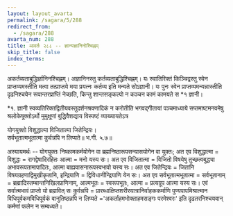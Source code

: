 ```yaml
---
layout: layout_avarta
permalink: /sagara/5/288
redirect_from:
  - /sagara/288
avarta_num: 288
title: आवर्तः २८८ -- ज्ञान्यज्ञानिनोश्चिह्नम्
skip_title: false
index_terms: 
---
```


अकर्तव्यताबुद्धिर्ज्ञानिनश्चिह्नम्। अज्ञानिनस्तु कर्तव्यताबुद्धिश्चिह्नम्।
यः स्वातिरिक्तं किञ्चिद्वस्तु स्वेन प्राप्तव्यमस्तीति मत्वा तत्प्राप्तये मया
प्रयत्नः कर्तव्य इति मन्यते सोऽज्ञानी। यः पुनः स्वेन प्राप्तव्यमन्यन्नास्तीति
दृढनिश्चयेन रूपान्तरप्राप्तिं नेच्छति, किन्तु शान्तसङ्कल्पो न कञ्चन कामं
कामयते स *१ ज्ञानी।

<div class="footnote" markdown="1">
*१. ज्ञानी स्वव्यतिरिक्तद्वितीयवस्तुदर्शनश्रवणादिकं न करोतीति भगवद्गीतायां
पञ्चमाध्याये सप्तमाष्टमनवमेषु श्रलोकेषूक्तोऽर्थो मुमुक्षूणां बुद्धिवैशद्याय विस्पष्टं व्याख्यायतेऽत्र

योगयुक्तो विशुद्धात्मा विजितात्मा जितेन्द्रियः।  
सर्वभूतात्मभूतात्मा कुर्वन्नपि न लिप्यते॥ भ.गी. ५.७॥

अस्यायमर्थः -- योगयुक्तः निष्कामकर्मयोगेन वा ब्रह्मनिष्ठारूपसन्यासयोगेन वा युक्तः; अत एव विशुद्धात्मा
= विशुद्धः = रागद्वेषादिरहितः आत्मा =
मनो यस्य सः। अत एव विजितात्मा 
= विजितो विषयेषु तुच्छत्वबुद्ध्या अभावरूपतामापादितः, आत्मा बाह्यवासनारूपस्वभावो यस्य सः। अत एव जितेन्द्रियः =
जितानि विषयग्रहणाद्विमुखीकृतानि, इन्द्रियाणि = द्विविधानीन्द्रियाणि येन सः।
अत एव सर्वभूतात्मभूतात्मा = सर्वभूतानाम् = ब्रह्मादिस्तम्बान्तनिखिलप्राणिनाम्, आत्मभूतः = स्वरूपभूतः, आत्मा = प्रत्यग्रूप आत्मा यस्य सः। एवं सर्वात्मभावं प्राप्तो यो
ब्रह्मवित् सः कुर्वन्नपि = प्रारब्धाक्षिप्तशरीरयात्रानिर्वाहककर्माणि पुण्यपापमिश्रात्मान
विधिपूर्वकमविधिपूर्वकं वानुतिष्ठन्नपि न लिप्यते ='अकर्ताहमभोक्ताहमसङ्गः परमेश्वरः'
इति दृढतरनिश्चयवान् कर्मणां फलेन न सम्बध्यते।
</div>
